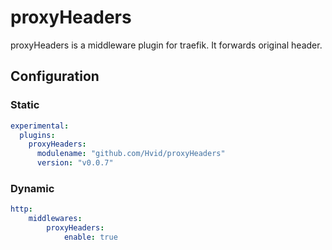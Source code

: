 # proxyHeaders

proxyHeaders is a middleware plugin for traefik. It forwards original header.

## Configuration

### Static

```yaml
experimental:
  plugins:
    proxyHeaders:
      modulename: "github.com/Hvid/proxyHeaders"
      version: "v0.0.7"
```

### Dynamic

```yaml
http:
    middlewares:
        proxyHeaders:
            enable: true
```